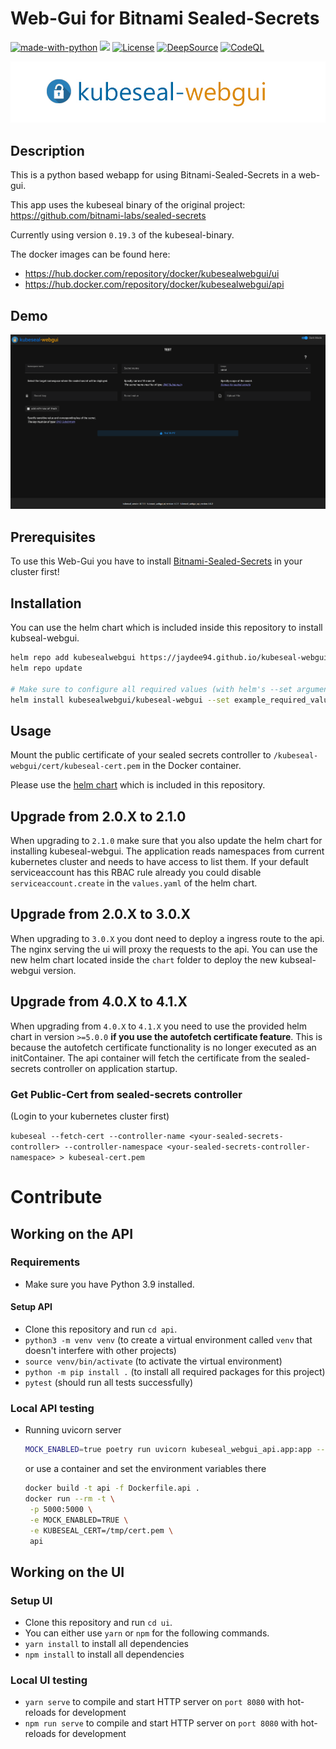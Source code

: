 # Web-Gui for Bitnami Sealed-Secrets

[![made-with-python](https://img.shields.io/badge/Made%20with-Python-1f425f.svg)](https://www.python.org/) <img src="https://img.shields.io/badge/vuejs%20-%2335495e.svg?&style=for-the-badge&logo=vue.js&logoColor=%234FC08D"/> [![License](https://img.shields.io/badge/License-Apache%202.0-blue.svg)](https://opensource.org/licenses/Apache-2.0) [![DeepSource](https://static.deepsource.io/deepsource-badge-light-mini.svg)](https://deepsource.io/gh/Jaydee94/kubeseal-webgui/?ref=repository-badge) [![CodeQL](https://github.com/Jaydee94/kubeseal-webgui/actions/workflows/codeql-analysis.yml/badge.svg)](https://github.com/Jaydee94/kubeseal-webgui/actions/workflows/codeql-analysis.yml)

<p align="center">
  <img src="demo/kubeseal-webgui-logo.jpg">
</p>

## Description

This is a python based webapp for using Bitnami-Sealed-Secrets in a web-gui.

This app uses the kubeseal binary of the original project: <https://github.com/bitnami-labs/sealed-secrets>

Currently using version `0.19.3` of the kubeseal-binary.

The docker images can be found here:

* https://hub.docker.com/repository/docker/kubesealwebgui/ui
* https://hub.docker.com/repository/docker/kubesealwebgui/api

## Demo

![KubeSeal WebGui Demo](demo/kubseal-demo-4.0.2.gif)

## Prerequisites

To use this Web-Gui you have to install [Bitnami-Sealed-Secrets](https://github.com/bitnami-labs/sealed-secrets) in your cluster first!

## Installation

You can use the helm chart which is included inside this repository to install kubseal-webgui.

```bash
helm repo add kubesealwebgui https://jaydee94.github.io/kubeseal-webgui/
helm repo update

# Make sure to configure all required values (with helm's --set argument) documented in our helm Chart before installing.
helm install kubesealwebgui/kubeseal-webgui --set example_required_value="foobar"
```

## Usage

Mount the public certificate of your sealed secrets controller to `/kubeseal-webgui/cert/kubeseal-cert.pem` in the Docker container.

Please use the [helm chart](https://github.com/Jaydee94/kubeseal-webgui/tree/master/chart/kubeseal-webgui) which is included in this repository.

## Upgrade from 2.0.X to 2.1.0

When upgrading to `2.1.0` make sure that you also update the helm chart for installing kubeseal-webgui.
The application reads namespaces from current kubernetes cluster and needs to have access to list them.
If your default serviceaccount has this RBAC rule already you could disable `serviceaccount.create` in the `values.yaml` of the helm chart.

## Upgrade from 2.0.X to 3.0.X

When upgrading to `3.0.X` you dont need to deploy a ingress route to the api. The nginx serving the ui will proxy the requests to the api.
You can use the new helm chart located inside the `chart` folder to deploy the new kubseal-webgui version.

## Upgrade from 4.0.X to 4.1.X

When upgrading from `4.0.X` to `4.1.X` you need to use the provided helm chart in version `>=5.0.0` **if you use the autofetch certificate feature**.
This is because the autofetch certificate functionality is no longer executed as an initContainer.
The api container will fetch the certificate from the sealed-secrets controller on application startup.

### Get Public-Cert from sealed-secrets controller

(Login to your kubernetes cluster first)

`kubeseal --fetch-cert --controller-name <your-sealed-secrets-controller> --controller-namespace <your-sealed-secrets-controller-namespace> > kubeseal-cert.pem`

# Contribute

## Working on the API

### Requirements

* Make sure you have Python 3.9 installed.

#### Setup API

* Clone this repository and run `cd api`.
* `python3 -m venv venv` (to create a virtual environment called `venv` that doesn't interfere with other projects)
* `source venv/bin/activate` (to activate the virtual environment)
* `python -m pip install .` (to install all required packages for this project)
* `pytest` (should run all tests successfully)

### Local API testing

* Running uvicorn server

  ```bash
  MOCK_ENABLED=true poetry run uvicorn kubeseal_webgui_api.app:app --port 5000
  ```

  or use a container and set the environment variables there

  ```bash
  docker build -t api -f Dockerfile.api .
  docker run --rm -t \
   -p 5000:5000 \
   -e MOCK_ENABLED=TRUE \
   -e KUBESEAL_CERT=/tmp/cert.pem \
   api
  ```

## Working on the UI

### Setup UI

* Clone this repository and run `cd ui`.
* You can either use `yarn` or `npm` for the following commands.
* `yarn install` to install all dependencies
* `npm install` to install all dependencies

### Local UI testing

* `yarn serve` to compile and start HTTP server on `port 8080` with hot-reloads for development
* `npm run serve` to compile and start HTTP server on `port 8080` with hot-reloads for development
